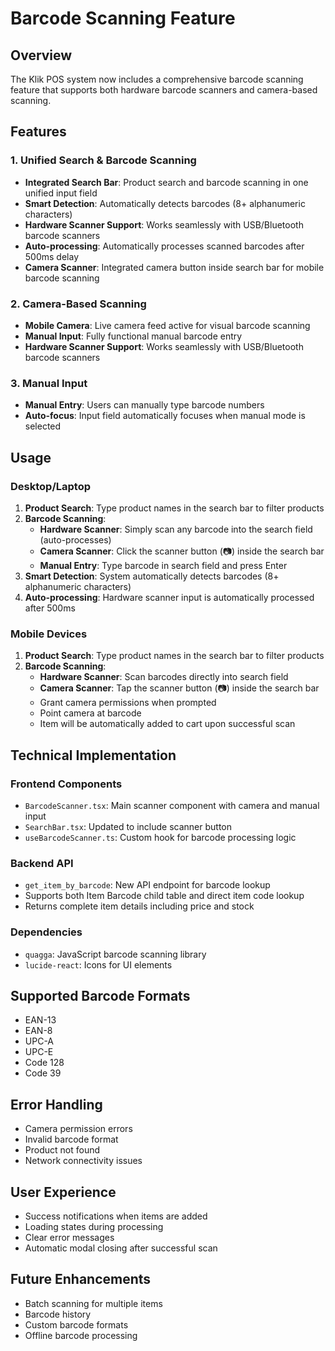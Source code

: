 # Barcode Scanning Feature

## Overview

The Klik POS system now includes a comprehensive barcode scanning feature that supports both hardware barcode scanners and camera-based scanning.

## Features

### 1. Unified Search & Barcode Scanning
- **Integrated Search Bar**: Product search and barcode scanning in one unified input field
- **Smart Detection**: Automatically detects barcodes (8+ alphanumeric characters)
- **Hardware Scanner Support**: Works seamlessly with USB/Bluetooth barcode scanners
- **Auto-processing**: Automatically processes scanned barcodes after 500ms delay
- **Camera Scanner**: Integrated camera button inside search bar for mobile barcode scanning

### 2. Camera-Based Scanning
- **Mobile Camera**: Live camera feed active for visual barcode scanning
- **Manual Input**: Fully functional manual barcode entry
- **Hardware Scanner Support**: Works seamlessly with USB/Bluetooth barcode scanners

### 3. Manual Input
- **Manual Entry**: Users can manually type barcode numbers
- **Auto-focus**: Input field automatically focuses when manual mode is selected

## Usage

### Desktop/Laptop
1. **Product Search**: Type product names in the search bar to filter products
2. **Barcode Scanning**:
   - **Hardware Scanner**: Simply scan any barcode into the search field (auto-processes)
   - **Camera Scanner**: Click the scanner button (📷) inside the search bar
   - **Manual Entry**: Type barcode in search field and press Enter
3. **Smart Detection**: System automatically detects barcodes (8+ alphanumeric characters)
4. **Auto-processing**: Hardware scanner input is automatically processed after 500ms

### Mobile Devices
1. **Product Search**: Type product names in the search bar to filter products
2. **Barcode Scanning**:
   - **Hardware Scanner**: Scan barcodes directly into search field
   - **Camera Scanner**: Tap the scanner button (📷) inside the search bar
   - Grant camera permissions when prompted
   - Point camera at barcode
   - Item will be automatically added to cart upon successful scan

## Technical Implementation

### Frontend Components
- `BarcodeScanner.tsx`: Main scanner component with camera and manual input
- `SearchBar.tsx`: Updated to include scanner button
- `useBarcodeScanner.ts`: Custom hook for barcode processing logic

### Backend API
- `get_item_by_barcode`: New API endpoint for barcode lookup
- Supports both Item Barcode child table and direct item code lookup
- Returns complete item details including price and stock

### Dependencies
- `quagga`: JavaScript barcode scanning library
- `lucide-react`: Icons for UI elements

## Supported Barcode Formats
- EAN-13
- EAN-8
- UPC-A
- UPC-E
- Code 128
- Code 39

## Error Handling
- Camera permission errors
- Invalid barcode format
- Product not found
- Network connectivity issues

## User Experience
- Success notifications when items are added
- Loading states during processing
- Clear error messages
- Automatic modal closing after successful scan

## Future Enhancements
- Batch scanning for multiple items
- Barcode history
- Custom barcode formats
- Offline barcode processing
